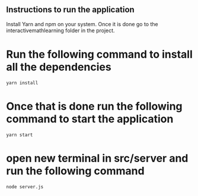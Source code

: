 ## Instructions to run the application

Install Yarn and npm on your system. Once it is done go to the interactivemathlearning folder in the project.

# Run the following command to install all the dependencies
```
yarn install
```
# Once that is done run the following command to start the application

```
yarn start
```
# open new terminal in src/server and run the following command

```
node server.js
```
